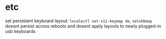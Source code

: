# etc

set persistent keyboard layout: `localectl set-x11-keymap de`, `setxkbmap` doesnt persist across reboots and doesnt apply layouts to newly plugged-in usb keyboards

